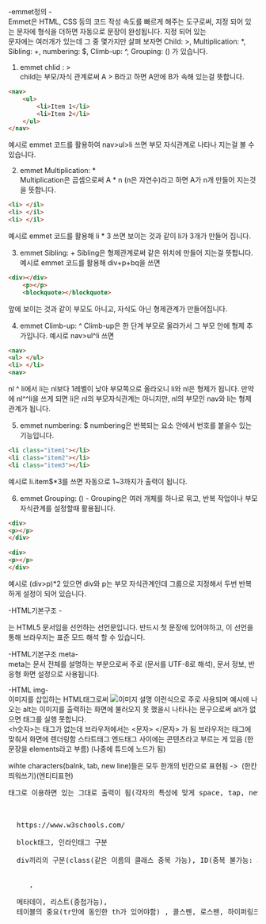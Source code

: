 -emmet정의 -                                                                                                                                            
Emmet은 HTML, CSS 등의 코드 작성 속도를 빠르게 해주는 도구로써, 지정 되어 있는 문자에 형식을 더하면 자동으로 문장이 완성됩니다. 지정 되어 있는                                         
문자에는 여러개가 있는데 그 중 몇가지만 살펴 보자면 Child: >, Multiplication: *, Sibling: +, numbering: $, Climb-up: ^, Grouping: () 가 있습니다.                                 
                                                                                                                                                                                            
1) emmet chlid : >                                                                                                                                                         
child는 부모/자식 관계로써 A > B라고 하면 A안에 B가 속해 있는걸 뜻합니다.                                                                                                                                                                                                                      
```html
<nav>
    <ul>
        <li>Item 1</li>
        <li>Item 2</li>
    </ul>
</nav>
```
예시로 emmet 코드를 활용하여 nav>ul>li 쓰면 부모 자식관계로 나타나 지는걸 볼 수 있습니다.                                                          
                                                                                                                                   
2) emmet Multiplication: *                                                                                                        
 Multiplication은 곱셈으로써 A * n (n은 자연수)라고 하면 A가 n개 만들어 지는것을 뜻합니다.                                                                              
```html
<li> </il> 
<li> </il> 
<li> </il>
```    
예시로 emmet 코드를 활용해 li * 3 쓰면 보이는 것과 같이 li가 3개가 만들어 집니다.                          

3) emmet Sibling: + 
Sibling은 형제관계로써 같은 위치에 만들어 지는걸 뜻합니다.
예시로 emmet 코드를 활용해 div+p+bq을 쓰면
```html
<div></div>
    <p></p>
    <blockquote></blockquote>
```
앞에 보이는 것과 같이 부모도 아니고, 자식도 아닌 형제관계가 만들어집니다. 

4) emmet Climb-up: ^ 
Climb-up은 한 단계 부모로 올라가서 그 부모 안에 형제 추가입니다.
예시로 nav>ul^li 쓰면
```html
<nav> 
<ul> </ul> 
<li> </li>
<nav>
```
nl ^ li에서 li는 nl보다 1레벨이 낮아 부모쪽으로 올라오니 li와 nl은 형제가 됩니다.
만약에 nl^^li을 쓰게 되면 li은 nl의 부모자식관계는 아니지만, nl의 부모인 nav와 li는 형제관계가 됩니다.

5) emmet numbering: $ 
numbering은 반복되는 요소 안에서 번호를 붙을수 있는 기능입니다.
```html
<li class="item1"></li>
<li class="item2"></li>
<li class="item3"></li>
```
예시로 li.item$*3를 쓰면 자동으로 1~3까지가 출력이 됩니다.

6) emmet Grouping: () - 
Grouping은 여러 개체를 하나로 묶고, 반복 작업이나 부모자식관계를 설정할때 활용됩니다.
```html
<div>
<p></p>
</div>
    
<div>
<p></p>
</div>
```
예시로 (div>p)*2 있으면 div와 p는 부모 자식관계인데 그룹으로 지정해서 두번 반복하게 설정이 되어 있습니다.                                                                       
                                                                                                             
-HTML기본구조 <!DOCTYPE html>-                                                                                                                                                                                     
<!DOCTYPE html>는 HTML5 문서임을 선언하는 선언문입니다. 반드시 첫 문장에 있어야하고, 이 선언을 통해 브라우저는 표준 모드 해석 할 수 있습니다.                                                     

-HTML기본구조 meta-                                                                                                                                 
meta는 문서 전체를 설명하는 부분으로써 주로 <meta charset="UTF-8">(문서를 UTF-8로 해석), 문서 정보, 반응형 화면 설정으로 사용됩니다.                                                           
                                                                                                                                                                     
-HTML img-                                                                                                                                                 
이미지를 삽입하는 HTML태그로써 <img src="이미지경로.png/jpg" alt="이미지 설명"> 이런식으로 주로 사용되며 예시에 나오는 alt는 이미지를 출력하는 화면에 불러오지 못 했을시 나타나는 문구으로써 alt가 없으면 태그를 실행 못합니다.                                                                           
<h숫자>는 태그가 없는데 브라우저에서는 <문자> </문자> 가 됨
브라우저는 태그에 맞춰서 화면에 렌더링함
스타트태그 엔드태그 사이에는 콘텐츠라고 부르는 게 있음 (한 문장을 elements라고 부름) (나중에 튜드에 노드가 됨)

wihte characters(balnk, tab, new line)들은 모두 한개의 빈칸으로 표현됨 -> &nbsp;(한칸 띄워쓰기)(엔티티표현)
<pre>태그로 이용하면 있는 그대로 출력이 됨(각자의 특성에 맞게 space, tap, new line)

<br>
  https://www.w3schools.com/

  block태그, 인라인태그 구분

  div끼리의 구분(class(같은 이름의 클래스 중복 가능), ID(중복 불가능: 서로간의 식별을 위해 독보적인 구조를 가짐))
  <div class = "A"> </div>     , <span id = "A"> </span>

  메타데이, 리스트(중첩가능), 
  테이블의 중요(tr안에 동인한 th가 있어야함) , 콜스펜, 로스팬, 하이퍼링크(target), Iframe, 오디어(선택 재생 가능은 재생가능한지 위에 부터 실행)
  
  

